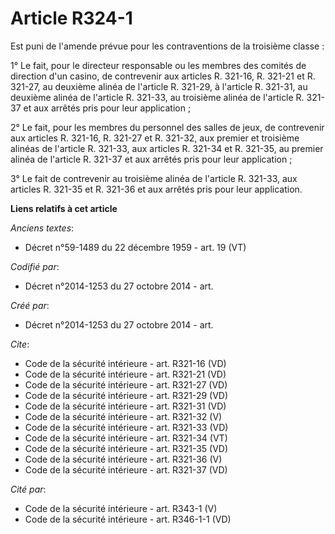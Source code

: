 # Article R324-1

Est puni de l'amende prévue pour les contraventions de la troisième classe : 

1° Le fait, pour le directeur responsable ou les membres des comités de direction d'un casino, de contrevenir aux articles R.
321-16, R. 321-21 et R. 321-27, au deuxième alinéa de l'article R. 321-29, à l'article R. 321-31, au deuxième alinéa de
l'article R. 321-33, au troisième alinéa de l'article R. 321-37 et aux arrêtés pris pour leur application ; 

2° Le fait, pour les membres du personnel des salles de jeux, de contrevenir aux articles R. 321-16, R. 321-27 et R. 321-32,
aux premier et troisième alinéas de l'article R. 321-33, aux articles R. 321-34 et R. 321-35, au premier alinéa de l'article
R. 321-37 et aux arrêtés pris pour leur application ; 

3° Le fait de contrevenir au troisième alinéa de l'article R. 321-33, aux articles R. 321-35 et R. 321-36 et aux arrêtés pris
pour leur application.

**Liens relatifs à cet article**

_Anciens textes_:

  - Décret n°59-1489 du 22 décembre 1959 - art. 19 (VT)

_Codifié par_:

  - Décret n°2014-1253 du 27 octobre 2014 - art.

_Créé par_:

  - Décret n°2014-1253 du 27 octobre 2014 - art.

_Cite_:

  - Code de la sécurité intérieure - art. R321-16 (VD)
  - Code de la sécurité intérieure - art. R321-21 (VD)
  - Code de la sécurité intérieure - art. R321-27 (VD)
  - Code de la sécurité intérieure - art. R321-29 (VD)
  - Code de la sécurité intérieure - art. R321-31 (VD)
  - Code de la sécurité intérieure - art. R321-32 (V)
  - Code de la sécurité intérieure - art. R321-33 (VD)
  - Code de la sécurité intérieure - art. R321-34 (VT)
  - Code de la sécurité intérieure - art. R321-35 (VD)
  - Code de la sécurité intérieure - art. R321-36 (V)
  - Code de la sécurité intérieure - art. R321-37 (VD)

_Cité par_:

  - Code de la sécurité intérieure - art. R343-1 (V)
  - Code de la sécurité intérieure - art. R346-1-1 (VD)
